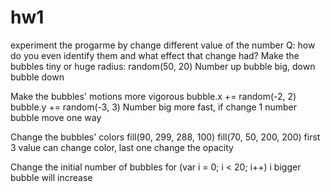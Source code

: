 # hw1
experiment the progarme by change different value of the number
Q:
how do you even identify them and what effect that change had?
 Make the bubbles tiny or huge
radius: random(50, 20)
Number up bubble big, down bubble down

 Make the bubbles' motions more vigorous
bubble.x += random(-2, 2)
bubble.y += random(-3, 3)
Number big more fast, if change 1 number bubble move one way

 Change the bubbles' colors
 fill(90, 299, 288, 100)
 fill(70, 50, 200, 200)
 first 3 value can change color, last one change the opacity

 Change the initial number of bubbles
for (var i = 0; i < 20; i++) 
i bigger bubble will increase
